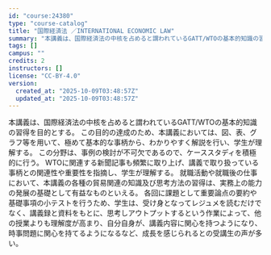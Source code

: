 ```yaml
---
id: "course:24380"
type: "course-catalog"
title: "国際経済法 ／INTERNATIONAL ECONOMIC LAW"
summary: "本講義は、国際経済法の中核を占めると謂われているGATT/WTOの基本的知識の習得を目的とする。 この目的の達成のため、本講義においては、図、表、グラフ等を用いて、極めて基本的な事柄から、わかりやすく解説を行い、学生が理解する。 この分野は…"
tags: []
campus: ""
credits: 2
instructors: []
license: "CC-BY-4.0"
version:
  created_at: "2025-10-09T03:48:57Z"
  updated_at: "2025-10-09T03:48:57Z"
---
```

本講義は、国際経済法の中核を占めると謂われているGATT/WTOの基本的知識の習得を目的とする。 この目的の達成のため、本講義においては、図、表、グラフ等を用いて、極めて基本的な事柄から、わかりやすく解説を行い、学生が理解する。 この分野は、事例の検討が不可欠であるので、ケーススタディを積極的に行う。 WTOに関連する新聞記事も頻繁に取り上げ、講義で取り扱っている事柄との関連性や重要性を指摘し、学生が理解する。 就職活動や就職後の仕事において、本講義の各種の貿易関連の知識及び思考方法の習得は、実務上の能力の発展の基礎として有益なものといえる。 各回に課題として重要論点の要約や基礎事項の小テストを行うため、学生は、受け身となってレジュメを読むだけでなく、講義録と資料をもとに、思考しアウトプットするという作業によって、他の授業よりも理解度が高まり、自分自身が、講義内容に関心を持つようになり、時事問題に関心を持てるようになるなど、成長を感じられるとの受講生の声が多い。
